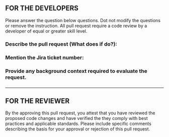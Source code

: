FOR THE DEVELOPERS
------------------

Please answer the question  below questions. Dot not modify the questions or remove the instruction. All pull request require a code review by a developer of equal or greater skill level. 

### Describe the pull request (What does if do?):

### Mention the Jira ticket number:

### Provide any background context required to evaluate the request.

###
----------------
FOR THE REVIEWER
----------------
By the approving this pull request, you attest that you have reviewed the proposed code changes and have verified the they comply with best practices and applicable standards. Please include specific comments describing the basis for your approval or rejection of this pull request.
